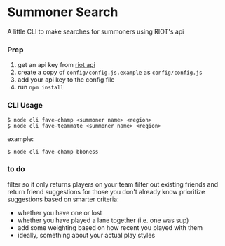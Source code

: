 # Summoner Search #

A little CLI to make searches for summoners using RIOT's api

### Prep ###

1. get an api key from [riot api](https://developer.riotgames.com)
2. create a copy of `config/config.js.example` as `config/config.js`
3. add your api key to the config file
4. run `npm install`

### CLI Usage ###

```
$ node cli fave-champ <summoner name> <region>
$ node cli fave-teammate <summoner name> <region>
```

example:

```
$ node cli fave-champ bboness
```

### to do ###
filter so it only returns players on your team
filter out existing friends and return friend suggestions for those you don't already know
prioritize suggestions based on smarter criteria:
  - whether you have one or lost
  - whether you have played a lane together (i.e. one was sup)
  - add some weighting based on how recent you played with them
  - ideally, something about your actual play styles